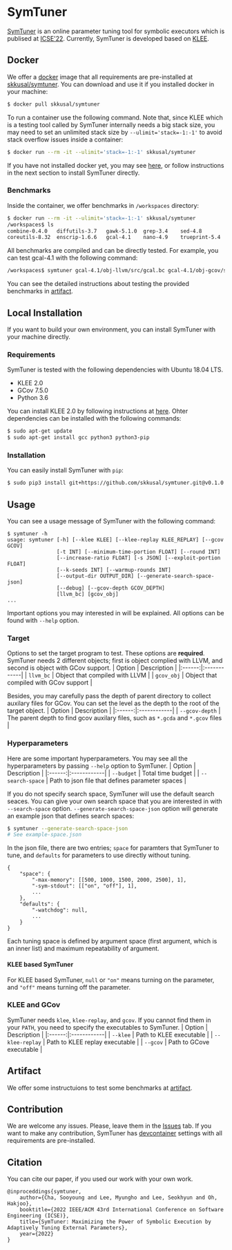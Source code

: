 # SymTuner
[SymTuner](https://conf.researchr.org/details/icse-2022/icse-2022-papers/147/SymTuner-Maximizing-the-Power-of-Symbolic-Execution-by-Adaptively-Tuning-External-Pa) is an online parameter tuning tool for symbolic executors which is publised at [ICSE'22](https://conf.researchr.org/home/icse-2022).
Currently, SymTuner is developed based on [KLEE](https://klee.github.io).

## Docker
We offer a [docker](https://www.docker.com) image that all requirements are pre-installed at [skkusal/symtuner](https://hub.docker.com/repository/docker/skkusal/symtuner).
You can download and use it if you installed docker in your machine:
```bash
$ docker pull skkusal/symtuner
```
To run a container use the following command.
Note that, since KLEE which is a testing tool called by SymTuner internally needs a big stack size,
you may need to set an unlimited stack size by `--ulimit='stack=-1:-1'` to avoid stack overflow issues inside a container:
```bash
$ docker run --rm -it --ulimit='stack=-1:-1' skkusal/symtuner
```
If you have not installed docker yet, you may see [here](https://docs.docker.com/engine/install), or follow instructions in the next section to install SymTuner directly.

### Benchmarks
Inside the container, we offer benchmarks in `/workspaces` directory:
```bash
$ docker run --rm -it --ulimit='stack=-1:-1' skkusal/symtuner
/workspaces$ ls
combine-0.4.0   diffutils-3.7   gawk-5.1.0  grep-3.4    sed-4.8         xorriso-1.5.2
coreutils-8.32  enscrip-1.6.6   gcal-4.1    nano-4.9    trueprint-5.4
```
All benchmarks are compiled and can be directly tested. For example, you can test gcal-4.1 with the following command:
```bash
/workspaces$ symtuner gcal-4.1/obj-llvm/src/gcal.bc gcal-4.1/obj-gcov/src/gcal
```
You can see the detailed instructions about testing the provided benchmarks in [artifact](./artifact).

## Local Installation
If you want to build your own environment, you can install SymTuner with your machine directly.

### Requirements
SymTuner is tested with the following dependencies with Ubuntu 18.04 LTS.
* KLEE 2.0
* GCov 7.5.0
* Python 3.6

You can install KLEE 2.0 by following instructions at [here](https://klee.github.io/releases/docs/v2.0/build-llvm60/).
Ohter dependencies can be installed with the following commands:
```bash
$ sudo apt-get update
$ sudo apt-get install gcc python3 python3-pip
```

### Installation
You can easily install SymTuner with `pip`:
```bash
$ sudo pip3 install git+https://github.com/skkusal/symtuner.git@v0.1.0
```

## Usage
You can see a usage message of SymTuner with the following command:
```
$ symtuner -h
usage: symtuner [-h] [--klee KLEE] [--klee-replay KLEE_REPLAY] [--gcov GCOV]
                [-t INT] [--minimum-time-portion FLOAT] [--round INT]
                [--increase-ratio FLOAT] [-s JSON] [--exploit-portion FLOAT]
                [--k-seeds INT] [--warmup-rounds INT]
                [--output-dir OUTPUT_DIR] [--generate-search-space-json]
                [--debug] [--gcov-depth GCOV_DEPTH]
                [llvm_bc] [gcov_obj]
...
```
Important options you may interested in will be explained.
All options can be found with `--help` option.

### Target
Options to set the target program to test. These options are **required**.
SymTuner needs 2 different objects; first is object complied with LLVM, and second is object with GCov support.
| Option | Description |
|:------:|:------------|
| `llvm_bc` | Object that compiled with LLVM |
| `gcov_obj` | Object that compiled with GCov support |

Besides, you may carefully pass the depth of parent directory to collect auxilary files for GCov.
You can set the level as the depth to the root of the target object.
| Option | Description |
|:------:|:------------|
| `--gcov-depth` | The parent depth to find gcov auxilary files, such as `*.gcda` and `*.gcov` files |

### Hyperparameters
Here are some important hyperparameters. You may see all the hyperparameters by passing `--help` option to SymTuner.
| Option | Description |
|:------:|:------------|
| `--budget` | Total time budget |
| `--search-space` | Path to json file that defines parameter spaces |

If you do not specify search space, SymTuner will use the default search seaces.
You can give your own search space that you are interested in with `--search-space` option.
`--generate-search-space-json` option will generate an example json that defines search spaces:
```bash
$ symtuner --generate-search-space-json
# See example-space.json
```

In the json file, there are two entries;
`space` for paramters that SymTuner to tune, and `defaults` for parameters to use directly without tuning.
```
{
    "space": {
        "-max-memory": [[500, 1000, 1500, 2000, 2500], 1],
        "-sym-stdout": [["on", "off"], 1],
        ...
    },
    "defaults": {
        "-watchdog": null,
        ...
    }
}
```
Each tuning space is defined by argument space (first argument, which is an inner list) and maximum repeatability of argument.

#### KLEE based SymTuner
For KLEE based SymTuner, `null` or `"on"` means turning on the parameter, and `"off"` means turning off the parameter.

### KLEE and GCov
SymTuner needs `klee`, `klee-replay`, and `gcov`.
If you cannot find them in your `PATH`, you need to specify the executables to SymTuner.
| Option | Description |
|:------:|:------------|
| `--klee` | Path to KLEE executable |
| `--klee-replay` | Path to KLEE replay executable |
| `--gcov` | Path to GCove executable |

## Artifact
We offer some instructuions to test some benchmarks at [artifact](./artifact).

## Contribution
We are welcome any issues. Please, leave them in the [Issues](https://github.com/skkusal/symtuner/issues) tab.
If you want to make any contribution, SymTuner has [devcontainer](https://code.visualstudio.com/docs/remote/containers) settings with all requirements are pre-installed.

## Citation
You can cite our paper, if you used our work with your own work.
```
@inproceddings{symtuner,
    author={Cha, Sooyoung and Lee, Myungho and Lee, Seokhyun and Oh, Hakjoo},
    booktitle={2022 IEEE/ACM 43rd International Conference on Software Engineering (ICSE)}, 
    title={SymTuner: Maximizing the Power of Symbolic Execution by Adaptively Tuning External Parameters},
    year={2022}
}
```
